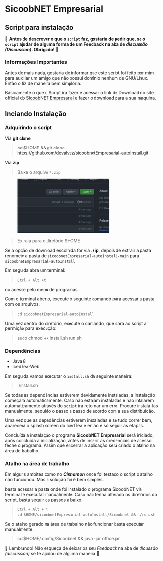 # SicoobNET Empresarial
## Script para instalação

:rotating_light: **Antes de descrever o que o `script` faz, gostaria de pedir que, se o `script` ajudar de alguma forma de um Feedback na aba de _discussão (Discussion)_. Obrigado!** :rotating_light:

### Informações Importantes
Antes de mais nada, gostaria de informar que este script foi feito por mim para auxiliar um amigo que não possui domínio nenhum de GNU/Linux. Então o fiz de maneira bem simplória.

Básicamente o que o Script irá fazer é acessar o link de Download no site official do [SicoobNET Empresarial]("https://empresarial.sicoobnet.com.br/instalador/") e fazer o download para a sua maquina.

## Inciando Instalação
### Adquirindo o script
Via **git clone**
> cd $HOME && git clone https://github.com/devalvez/sicoobnetEmpresarial-autoInstall.git

Via **zip** 
> Baixe o arquivo `*.zip`

<img src="./images/zip.gif" style="margin-left: 40px; width: 300px;">

> Extraia para o diretório $HOME

Se a opção de download escolhida for via **.zip**, depois de extrair a pasta renomeie a pasta de `sicoobnetEmpresarial-autoInstall-main` para `sicoobnetEmpresarial-autoInstall`

Em seguida abra um terminal:

>`Ctrl + Alt +t`

ou acesse pelo menu de programas.

Com o terminal aberto, execute o seguinte comando para acessar a pasta com os arquivos.

> `cd sicoobnetEmpresarial-autoInstall`

Uma vez dentro do diretório, execute o camando, que dará ao script a permição para execução:

> sudo chmod +x install.sh run.sh


### Dependências

* Java 8
* IcedTea-Web

Em seguida vamos executar o `install.sh` da seguinte maneira:
> ./install.sh


Se todas as dependências estiverem devidamente instaladas, a instalação começará automaticamente. Caso não estajam instaladas e não intalarem automaticamente através do `script` irá retornar um erro. Procure instala-las manualmente, seguido o passo a passo de acordo com a sua distribuição.

Uma vez que as depedências estiverem instaladas e se tudo correr bem, aparecerá o splash screen do IcedTea e então é só seguir as etapas.

Concluída a instalação o programa **SicoobNET Empresarial** será iniciado, após concluida a inicialização, antes de inserir as credenciais de acesso feche o programa. Assim que encerrar a aplicação será criado o atalho na área de trabalho.

### Atalho na área de trabalho
Em alguns ambites como no ***Cinnamon*** onde foi testado o script o atalho não funcionou. Mas a solução foi é bem simples.

basta acessar a pasta onde foi instalado o programa SicoobNET via terminal e executar manualmente. Caso não tenha alterado os diretórios do script, basta seguir os passos a baixo.

> `Ctrl + Alt + t` <br>
> `cd $HOME/sicoobnetEmpresarial-autoInstall/Sicoobnet && ./run.sh`

Se o atalho gerado na área de trabalho não funcionar basta executar manualmente.
> cd $HOME/.config/Sicoobnet && java -jar office.jar

:rotating_light: Lembrando! Não esqueça de deixar os seu _Feedback_ na aba de _dicussão (discussion)_ se te ajudou de alguma maneira :rotating_light:
